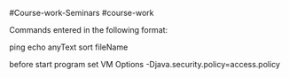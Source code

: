 #Course-work-Seminars
#course-work

Commands entered in the following format:

ping
echo anyText 
sort fileName

before start program set VM Options -Djava.security.policy=access.policy
